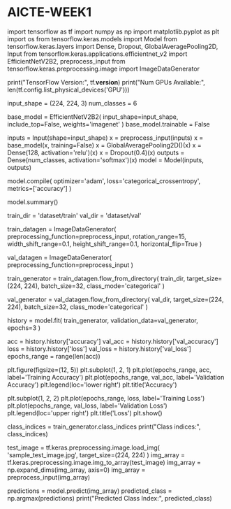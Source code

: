 # AICTE-WEEK1
import tensorflow as tf
import numpy as np
import matplotlib.pyplot as plt
import os
from tensorflow.keras.models import Model
from tensorflow.keras.layers import Dense, Dropout, GlobalAveragePooling2D, Input
from tensorflow.keras.applications.efficientnet_v2 import EfficientNetV2B2, preprocess_input
from tensorflow.keras.preprocessing.image import ImageDataGenerator

print("TensorFlow Version:", tf.__version__)
print("Num GPUs Available:", len(tf.config.list_physical_devices('GPU')))

input_shape = (224, 224, 3)
num_classes = 6

base_model = EfficientNetV2B2(
    input_shape=input_shape,
    include_top=False,
    weights='imagenet'
)
base_model.trainable = False

inputs = Input(shape=input_shape)
x = preprocess_input(inputs)
x = base_model(x, training=False)
x = GlobalAveragePooling2D()(x)
x = Dense(128, activation='relu')(x)
x = Dropout(0.4)(x)
outputs = Dense(num_classes, activation='softmax')(x)
model = Model(inputs, outputs)

model.compile(
    optimizer='adam',
    loss='categorical_crossentropy',
    metrics=['accuracy']
)

model.summary()

train_dir = 'dataset/train'
val_dir = 'dataset/val'

train_datagen = ImageDataGenerator(
    preprocessing_function=preprocess_input,
    rotation_range=15,
    width_shift_range=0.1,
    height_shift_range=0.1,
    horizontal_flip=True
)

val_datagen = ImageDataGenerator(
    preprocessing_function=preprocess_input
)

train_generator = train_datagen.flow_from_directory(
    train_dir,
    target_size=(224, 224),
    batch_size=32,
    class_mode='categorical'
)

val_generator = val_datagen.flow_from_directory(
    val_dir,
    target_size=(224, 224),
    batch_size=32,
    class_mode='categorical'
)

history = model.fit(
    train_generator,
    validation_data=val_generator,
    epochs=3
)

acc = history.history['accuracy']
val_acc = history.history['val_accuracy']
loss = history.history['loss']
val_loss = history.history['val_loss']
epochs_range = range(len(acc))

plt.figure(figsize=(12, 5))
plt.subplot(1, 2, 1)
plt.plot(epochs_range, acc, label='Training Accuracy')
plt.plot(epochs_range, val_acc, label='Validation Accuracy')
plt.legend(loc='lower right')
plt.title('Accuracy')

plt.subplot(1, 2, 2)
plt.plot(epochs_range, loss, label='Training Loss')
plt.plot(epochs_range, val_loss, label='Validation Loss')
plt.legend(loc='upper right')
plt.title('Loss')
plt.show()

class_indices = train_generator.class_indices
print("Class indices:", class_indices)

test_image = tf.keras.preprocessing.image.load_img(
    'sample_test_image.jpg',
    target_size=(224, 224)
)
img_array = tf.keras.preprocessing.image.img_to_array(test_image)
img_array = np.expand_dims(img_array, axis=0)
img_array = preprocess_input(img_array)

predictions = model.predict(img_array)
predicted_class = np.argmax(predictions)
print("Predicted Class Index:", predicted_class)
